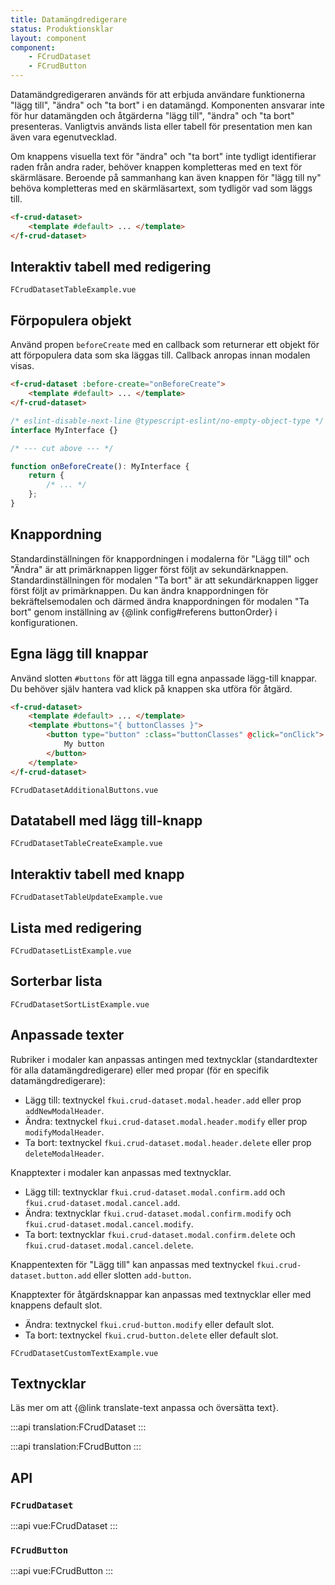 ```yaml
---
title: Datamängdredigerare
status: Produktionsklar
layout: component
component:
    - FCrudDataset
    - FCrudButton
---
```


Datamändgredigeraren används för att erbjuda användare funktionerna "lägg till", "ändra" och "ta bort" i en datamängd.
Komponenten ansvarar inte för hur datamängden och åtgärderna "lägg till", "ändra" och "ta bort" presenteras.
Vanligtvis används lista eller tabell för presentation men kan även vara egenutvecklad.

Om knappens visuella text för "ändra" och "ta bort" inte tydligt identifierar raden från andra rader,
behöver knappen kompletteras med en text för skärmläsare.
Beroende på sammanhang kan även knappen för "lägg till ny" behöva kompletteras med en skärmläsartext,
som tydligör vad som läggs till.

```html name=base hidden
<f-crud-dataset>
    <template #default> ... </template>
</f-crud-dataset>
```

## Interaktiv tabell med redigering

```import
FCrudDatasetTableExample.vue
```

## Förpopulera objekt

Använd propen `beforeCreate` med en callback som returnerar ett objekt för att förpopulera data som ska läggas till.
Callback anropas innan modalen visas.

```html static
<f-crud-dataset :before-create="onBeforeCreate">
    <template #default> ... </template>
</f-crud-dataset>
```

```ts
/* eslint-disable-next-line @typescript-eslint/no-empty-object-type */
interface MyInterface {}

/* --- cut above --- */

function onBeforeCreate(): MyInterface {
    return {
        /* ... */
    };
}
```

## Knappordning

Standardinställningen för knappordningen i modalerna för "Lägg till" och "Ändra" är att primärknappen ligger först följt av sekundärknappen.
Standardinställningen för modalen "Ta bort" är att sekundärknappen ligger först följt av primärknappen.
Du kan ändra knappordningen för bekräftelsemodalen och därmed ändra knappordningen för modalen "Ta bort" genom inställning av {@link config#referens buttonOrder} i konfigurationen.

## Egna lägg till knappar

Använd slotten `#buttons` för att lägga till egna anpassade lägg-till knappar.
Du behöver själv hantera vad klick på knappen ska utföra för åtgärd.

```html compare=base
<f-crud-dataset>
    <template #default> ... </template>
    <template #buttons="{ buttonClasses }">
        <button type="button" :class="buttonClasses" @click="onClick">
            My button
        </button>
    </template>
</f-crud-dataset>
```

```import nomarkup
FCrudDatasetAdditionalButtons.vue
```

## Datatabell med lägg till-knapp

```import
FCrudDatasetTableCreateExample.vue
```

## Interaktiv tabell med knapp

```import
FCrudDatasetTableUpdateExample.vue
```

## Lista med redigering

```import
FCrudDatasetListExample.vue
```

## Sorterbar lista

```import
FCrudDatasetSortListExample.vue
```

## Anpassade texter

Rubriker i modaler kan anpassas antingen med textnycklar (standardtexter för alla datamängdredigerare) eller med propar (för en specifik datamängdredigerare):

- Lägg till: textnyckel `fkui.crud-dataset.modal.header.add` eller prop `addNewModalHeader`.
- Ändra: textnyckel `fkui.crud-dataset.modal.header.modify` eller prop `modifyModalHeader`.
- Ta bort: textnyckel `fkui.crud-dataset.modal.header.delete` eller prop `deleteModalHeader`.

Knapptexter i modaler kan anpassas med textnycklar.

- Lägg till: textnycklar `fkui.crud-dataset.modal.confirm.add` och `fkui.crud-dataset.modal.cancel.add`.
- Ändra: textnycklar `fkui.crud-dataset.modal.confirm.modify` och `fkui.crud-dataset.modal.cancel.modify`.
- Ta bort: textnycklar `fkui.crud-dataset.modal.confirm.delete` och `fkui.crud-dataset.modal.cancel.delete`.

Knappentexten för "Lägg till" kan anpassas med textnyckel `fkui.crud-dataset.button.add` eller slotten `add-button`.

Knapptexter för åtgärdsknappar kan anpassas med textnycklar eller med knappens default slot.

- Ändra: textnyckel `fkui.crud-button.modify` eller default slot.
- Ta bort: textnyckel `fkui.crud-button.delete` eller default slot.

```import
FCrudDatasetCustomTextExample.vue
```

## Textnycklar

Läs mer om att {@link translate-text anpassa och översätta text}.

:::api
translation:FCrudDataset
:::

:::api
translation:FCrudButton
:::

## API

### `FCrudDataset`

:::api
vue:FCrudDataset
:::

### `FCrudButton`

:::api
vue:FCrudButton
:::
